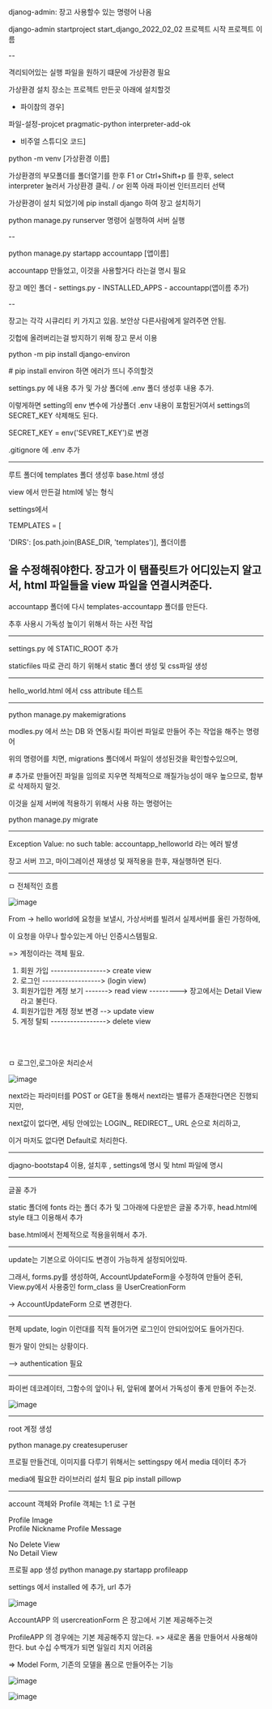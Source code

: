 djanog-admin: 장고 사용할수 있는 명령어 나옴

django-admin startproject start_django_2022_02_02
            프로젝트 시작      프로젝트 이름

--

격리되어있는 실행 파일을 원하기 떄문에 가상환경 필요

가상환경 설치 장소는 프로젝트 만든곳 아래에 설치할것


- 파이참의 경우] 

파일-설정-projcet pragmatic-python interpreter-add-ok

- 비주얼 스튜디오 코드] 

python -m venv [가상환경 이름]

가상환경의 부모폴더를 폴더열기를 한후 F1 or Ctrl+Shift+p 를 한후, select interpreter 눌러서 가상환경 클릭. / or 왼쪽 아래 파이썬 인터프리터 선택

가상환경이 설치 되었기에 pip install django 하여 장고 설치하기

python manage.py runserver 명령어 실행하여 서버 실행


--

python manage.py startapp accountapp
                            [앱이름]

accountapp 만들었고, 이것을 사용할거다 라는걸 명시 필요

장고 메인 폴더 - settings.py - INSTALLED_APPS - accountapp(앱이름 추가)

--

장고는 각각 시큐리티 키 가지고 있음. 보안상 다른사람에게 알려주면 안됨.

깃헙에 올려버리는걸 방지하기 위해 장고 문서 이용

python -m pip install django-environ

\# pip install environ 하면 에러가 뜨니 주의할것

settings.py 에 내용 추가 및 가상 폴더에 .env 폴더 생성후 내용 추가.

이렇게하면 setting의 env 변수에 가상폴더 .env 내용이 포함된거여서 settings의 SECRET_KEY 삭제해도 된다.

SECRET_KEY = env('SEVRET_KEY')로 변경

.gitignore 에 .env 추가

---

루트 폴더에 templates 폴더 생성후 base.html 생성

view 에서 만든걸 html에 넣는 형식

settings에서

TEMPLATES = [

'DIRS': [os.path.join(BASE_DIR, 'templates')],
                                    폴더이름

을 수정해줘야한다. 장고가 이 탬플릿트가 어디있는지 알고서, html 파일들을 view 파일을 연결시켜준다.
--

accountapp 폴더에 다시 templates-accountapp 폴더를 만든다.

추후 사용시 가독성 높이기 위해서 하는 사전 작업

---

settings.py 에 STATIC_ROOT 추가

staticfiles 따로 관리 하기 위해서 static 폴더 생성 및 css파일 생성

---

hello_world.html 에서 css attribute 테스트

---

python manage.py makemigrations

modles.py 에서 쓰는 DB 와 연동시킬 파이썬 파일로 만들어 주는 작업을 해주는 명령어

위의 명령어를 치면, migrations 폴더에서 파일이 생성된것을 확인할수있으며, 

\# 추가로 만들어진 파일을 임의로 지우면 적체적으로 깨질가능성이 매우 높으므로, 함부로 삭제하지 말것.

이것을 실제 서버에 적용하기 위해서 사용 하는 명령어는

python manage.py migrate

---


Exception Value: no such table: accountapp_helloworld 라는 에러 발생

장고 서버 끄고, 마이그레이션 재생성 및 재적용을 한후, 재실행하면 된다.

---


ㅁ 전체적인 흐름

![image](https://user-images.githubusercontent.com/62640332/152668716-52d7b1fa-563e-4f1d-b008-7bdd5237fe3f.png)


From -> hello world에 요청을 보낼시, 가상서버를 빌려서 실제서버를 올린 가정하에,

이 요청을 아무나 할수있는게 아닌 인증시스템필요.

=> 계정이라는 객체 필요.

1. 회원 가입 -----------------> create view
2. 로그인   ------------------> (login view)
3. 회원가입한 계정 보기 -------> read view  ---------> 장고에서는 Detail View 라고 불린다.
4. 회원가입한 계정 정보 변경 --> update view
5. 계정 탈퇴 -----------------> delete view

<br>
<br>

ㅁ 로그인,로그아운 처리순서

![image](https://user-images.githubusercontent.com/62640332/152681472-3448ac73-ba31-43c2-a768-f8e356d02181.png)

next라는 파라미터를 POST or GET을 통해서 next라는 밸류가 존재한다면은 진행되지만,

next값이 없다면, 세팅 안에있는 LOGIN_, REDIRECT_, URL  순으로 처리하고,

이거 마저도 없다면 Default로 처리한다.

---

djagno-bootstap4 이용, 설치후 , settings에 명시 및 html 파일에 명시

---

글꼴 추가

static 폴더에 fonts 라는 폴더 추가 및 그아래에 다운받은 글꼴 추가후, head.html에 style 태그 이용해서 추가

base.html에서 전체적으로 적용을위해서 추가.


---
update는 기본으로 아이디도 변경이 가능하게 설정되어있따.

그래서, forms.py를 생성하여, AccountUpdateForm을 수정하여 만들어 준뒤,  View.py에서 사용중인 form_class 을 UserCreationForm 

-> AccountUpdateForm 으로 변경한다.

---

현제 update, login 이런대를 직적 들어가면 로그인이 안되어있어도 들어가진다.

뭔가 말이 안되는 상황이다.

--> authentication 필요

---

파이썬 데코레이터, 그함수의 앞이나 뒤, 앞뒤에 붙어서 가독성이 좋게 만들어 주는것.

![image](https://user-images.githubusercontent.com/62640332/152809107-c0e6c76b-b277-487d-a496-16b31f241b4a.png)

---

root 계정 생성 

python manage.py createsuperuser

프로필 만들건데, 이미지를 다루기 위해서는  settingspy 에서 media 데이터 추가 

media에 필요한 라이브러리 설치 필요 pip install pillowp

---

account 객체와 Profile 객체는 1:1 로 구현 

Profile Image   
Profile Nickname
Profile Message   

No Delete View    
No Detail View


프로필 app 생성 python manage.py startapp profileapp

settings 에서 installed 에 추가, url 추가

![image](https://user-images.githubusercontent.com/62640332/152816870-e94db4bc-c0ba-42fd-b1c0-b1e7374eb2f7.png)

AccountAPP 의 usercreationForm 은 장고에서 기본 제공해주는것

ProfileAPP 의 경우에는 기본 제공해주지 않는다. => 새로운 폼을 만들어서 사용해야한다. but 수십 수백개가 되면 일일리 치지 어려움

 => Model Form, 기존의 모델을 폼으로 만들어주는 기능

 ![image](https://user-images.githubusercontent.com/62640332/152817199-7465bf96-2e6f-4fa0-93d9-12788a205c5d.png)

 ![image](https://user-images.githubusercontent.com/62640332/152817265-faebf7eb-e74c-4fa2-802e-46c0f5dfe557.png)


 

